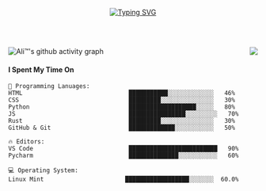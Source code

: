 
<p align="center">
  <a href="https://git.io/typing-svg"><img src="https://readme-typing-svg.demolab.com?font=Poor+Story&size=50&pause=1000&center=true&vCenter=true&width=435&lines=Welcome+to+my+profile!;I+am+a+Student;I+am+an+Artist" alt="Typing SVG" /></a>
</p>

<br></br>

<img align="right" src="https://d6f6d0kpz0gyr.cloudfront.net/uploads/images-archive/Blog/Gifs/computers.gif">

![Ali™'s github activity graph](https://activity-graph.herokuapp.com/graph?username=Ali-TM-original&theme=react-dark)


#### I Spent My Time On
```text
💬 Programming Lanuages:
HTML                              ███████████░░░░░░░░░░░░░   46% 
CSS                               █████████░░░░░░░░░░░░░░░   30% 
Python                            ███████████████████░░░░░   80% 
JS                                ████████████████░░░░░░░░░   70%
Rust                              █████████░░░░░░░░░░░░░░░   30% 
GitHub & Git                      █████████████░░░░░░░░░░░   50%

🔥 Editors:
VS Code                           █████████████████████████   90% 
Pycharm                           ██████████████░░░░░░░░░░░   60%

💻 Operating System:
Linux Mint                       ██████████████████░░░░░░░  60.0%

